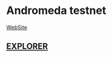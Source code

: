 # Andromeda testnet
[WebSite](https://andromedaprotocol.io/)<br>
<h2><a href=https://testnet-ping.wildsage.io/andromeda/staking> EXPLORER </a></h2>

